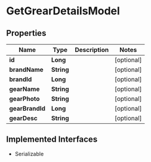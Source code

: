 

# GetGrearDetailsModel


## Properties

Name | Type | Description | Notes
------------ | ------------- | ------------- | -------------
**id** | **Long** |  |  [optional]
**brandName** | **String** |  |  [optional]
**brandId** | **Long** |  |  [optional]
**gearName** | **String** |  |  [optional]
**gearPhoto** | **String** |  |  [optional]
**gearBrandId** | **Long** |  |  [optional]
**gearDesc** | **String** |  |  [optional]


## Implemented Interfaces

* Serializable


